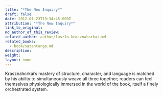 ```yaml
---
title: "*The New Inquiry*"
draft: false
date: 2012-01-23T19:34:45.000Z
attribution: "*The New Inquiry*"
link_to_original:
nd_author_of_this_review:
related_author: author/laszlo-krasznahorkai.md
related_books:
  - book/satantango.md
description:
weight:
layout: none
---
```

Krasznahorkai’s mastery of structure, character, and language is matched by his ability to simultaneously weave all three together; readers can feel themselves physiologically immersed in the world of the book, itself a finely orchestrated system.

